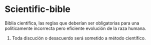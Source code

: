# Scientific-bible
Biblia científica, las reglas que deberían ser obligatorias para una políticamente incorrecta pero eficiente evolución de la raza humana.

  1. Toda discución o desacuerdo será sometido a método científico.
